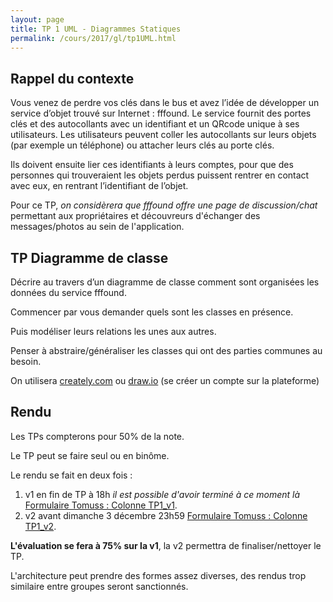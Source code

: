 ```yaml
---
layout: page
title: TP 1 UML - Diagrammes Statiques
permalink: /cours/2017/gl/tp1UML.html
---
```



## Rappel du contexte

Vous venez de perdre vos clés dans le bus et avez l’idée de développer un service d’objet trouvé sur Internet : fffound. Le service fournit des portes clés et des autocollants avec un identifiant et un QRcode unique à ses utilisateurs. Les utilisateurs peuvent coller les autocollants sur leurs objets (par exemple un téléphone) ou attacher leurs clés au porte clés.

Ils doivent ensuite lier ces identifiants à leurs comptes, pour que des personnes qui trouveraient les objets perdus puissent rentrer en contact avec eux, en rentrant l’identifiant de l’objet.

Pour ce TP, *on considèrera que fffound offre une page de discussion/chat* permettant aux propriétaires et découvreurs d'échanger des messages/photos au sein de l'application.

## TP Diagramme de classe

Décrire au travers d’un diagramme de classe comment sont organisées les données du service fffound.

Commencer par vous demander quels sont les classes en présence.

Puis modéliser leurs relations les unes aux autres.

Penser à abstraire/généraliser les classes qui ont des parties communes au besoin.


On utilisera [creately.com](https://creately.com/) ou [draw.io](draw.io) (se créer un compte sur la plateforme)


## Rendu

Les TPs compterons pour 50% de la note.

Le TP peut se faire seul ou en binôme.

Le rendu se fait en deux fois :  

1. v1 en fin de TP à 18h  _il est possible d'avoir terminé à ce moment là_ [Formulaire Tomuss : Colonne TP1_v1](https://tomuss.univ-lyon1.fr/2017/Automne/UE-INF2108M).
2. v2 avant dimanche 3 décembre 23h59 [Formulaire Tomuss : Colonne TP1_v2](https://tomuss.univ-lyon1.fr/2017/Automne/UE-INF2108M).

**L'évaluation se fera à 75% sur la v1**, la v2 permettra de finaliser/nettoyer le TP.

L'architecture peut prendre des formes assez diverses, des rendus trop similaire entre groupes seront sanctionnés.
